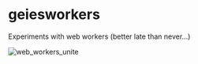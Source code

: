 # geiesworkers
Experiments with web workers (better late than never...)

![web_workers_unite](https://openclipart.org/image/800px/svg_to_png/176398/hammer-keyboard-laurel-wreath.png)
